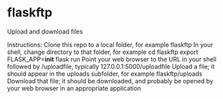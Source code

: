 # flaskftp
Upload and download files

Instructions:
Clone this repo to a local folder, for example flaskftp
In your shell, change directory to that folder, for example cd flaskftp
export FLASK_APP=__init__
flask run
Point your web browser to the URL in your shell followed by /uploadfile, typically 127.0.0.1:5000/uploadfile
Upload a file; it should appear in the uploads subfolder, for example flaskftp/uploads
Download that file; it should be downloaded, and probably be opened by your web browser in an appropriate application
